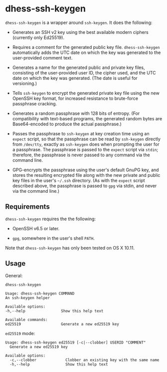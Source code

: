 # dhess-ssh-keygen

`dhess-ssh-keygen` is a wrapper around `ssh-keygen`. It does the
following:

- Generates an SSH v2 key using the best available modern ciphers
  (currently only Ed25519).

- Requires a comment for the generated public key file.
  `dhess-ssh-keygen` automatically adds the UTC date on which the key
  was generated to the user-provided comment text.

- Generates a name for the generated public and private key files,
  consisting of the user-provided user ID, the cipher used, and the
  UTC date on which the key was generated. (The date is useful for
  versioning.)

- Tells `ssh-keygen` to encrypt the generated private key file using
  the new OpenSSH key format, for increased resistance to brute-force
  passphrase cracking.

- Generates a random passphrase with 128 bits of entropy. (For
  compatibility with text-based programs, the generated random bytes
  are Base64-encoded to produce the actual passphrase.)

- Passes the passphrase to `ssh-keygen` at key creation time using an
  `expect` script, so that the passphrase can be read by `ssh-keygen`
  directly from `/dev/tty`, exactly as `ssh-keygen` does when
  prompting the user for a passphrase. The passphrase is passed to the
  `expect` script via `stdin`; therefore, the passphrase is never
  passed to any command via the command line.

- GPG-encrypts the passphrase using the user's default GnuPG key, and
  stores the resulting encrypted file along with the new private and
  public key files in the user's `~/.ssh` directory. (As with the
  `expect` script described above, the passphrase is passed to `gpg`
  via stdin, and never via the command line.)

## Requirements

`dhess-ssh-keygen` requires the the following:

- OpenSSH v6.5 or later.

- `gpg`, somewhere in the user's shell `PATH`.

Note that `dhess-ssh-keygen` has only been tested on OS X 10.11.

## Usage

General:

    dhess-ssh-keygen

    Usage: dhess-ssh-keygen COMMAND
    An ssh-keygen helper

    Available options:
    -h,--help                Show this help text

    Available commands:
    ed25519                  Generate a new ed25519 key

`ed25519` mode:

    Usage: dhess-ssh-keygen ed25519 [-c|--clobber] USERID "COMMENT"
      Generate a new ed25519 key

    Available options:
      -c,--clobber             Clobber an existing key with the same name
      -h,--help                Show this help text
